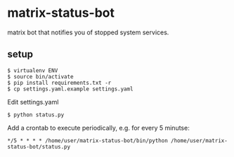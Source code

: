 # matrix-status-bot

matrix bot that notifies you of stopped system services.

## setup
```
$ virtualenv ENV
$ source bin/activate
$ pip install requirements.txt -r
$ cp settings.yaml.example settings.yaml
```

Edit settings.yaml

```
$ python status.py
```

Add a crontab to execute periodically, e.g. for every 5 minutse:
```
*/5 * * * * /home/user/matrix-status-bot/bin/python /home/user/matrix-status-bot/status.py
```
